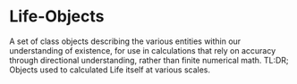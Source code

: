 # Life-Objects
A set of class objects describing the various entities within our understanding of existence, for use in calculations that rely on accuracy through directional understanding, rather than finite numerical math. TL:DR; Objects used to calculated Life itself at various scales.
